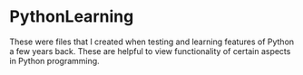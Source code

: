 # PythonLearning
These were files that I created when testing and learning features of Python a few years back. These are helpful to view functionality of certain aspects in Python programming.
